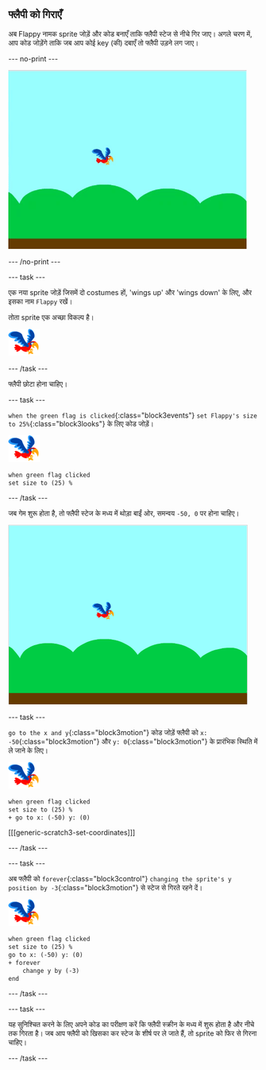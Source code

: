 ## फ्लैपी को गिराएँ

अब Flappy नामक sprite जोड़ें और कोड बनाएँ ताकि फ्लैपी स्टेज से नीचे गिर जाए। अगले चरण में, आप कोड जोड़ेंगे ताकि जब आप कोई key (की) दबाएँ तो फ्लैपी उड़ने लग जाए।

\--- no-print \---

![फ्लैपी गिरने का एनिमेशन](images/flappy-falling.gif)

\--- /no-print \---

\--- task \---

एक नया sprite जोड़ें जिसमें दो costumes हों, 'wings up' और 'wings down' के लिए, और इसका नाम `Flappy` रखें।

तोता sprite एक अच्छा विकल्प है।

![तोता sprite](images/flappy-sprite.png)

\--- /task \---

फ्लैपी छोटा होना चाहिए।

\--- task \---

`when the green flag is clicked`{:class="block3events"} `set Flappy's size to 25%`{:class="block3looks"} के लिए कोड जोड़ें।

![तोता sprite](images/flappy-sprite.png)

```blocks3
when green flag clicked
set size to (25) %
```

\--- /task \---

जब गेम शुरू होता है, तो फ्लैपी स्टेज के मध्य में थोड़ा बाईं ओर, समन्वय `-50, 0` पर होना चाहिए।

![फ्लैपी आरंभ की स्थिति में दिखाया गया](images/flappy-starting-position.png)

\--- task \---

`go to the x and y`{:class="block3motion"} कोड जोड़ें फ्लैपी को `x: -50`{:class="block3motion"} और `y: 0`{:class="block3motion"} के प्रारंभिक स्थिति में ले जाने के लिए।

![तोता sprite](images/flappy-sprite.png)

```blocks3
when green flag clicked
set size to (25) %
+ go to x: (-50) y: (0)
```

[[[generic-scratch3-set-coordinates]]]

\--- /task \---

\--- task \---

अब फ्लैपी को `forever`{:class="block3control"} `changing the sprite's y position by -3`{:class="block3motion"} से स्टेज से गिरते रहने दें।

![तोता sprite](images/flappy-sprite.png)

```blocks3
when green flag clicked
set size to (25) %
go to x: (-50) y: (0)
+ forever 
    change y by (-3)
end
```

\--- /task \---

\--- task \---

यह सुनिश्चित करने के लिए अपने कोड का परीक्षण करें कि फ्लैपी स्क्रीन के मध्य में शुरू होता है और नीचे तक गिरता है। जब आप फ्लैपी को खिसका कर स्टेज के शीर्ष पर ले जाते हैं, तो sprite को फिर से गिरना चाहिए।

\--- /task \---